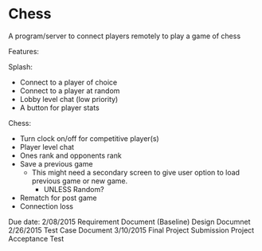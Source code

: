 # Chess
A program/server to connect players remotely to play a game of chess

Features:

Splash:
  - Connect to a player of choice 
  - Connect to a player at random
  - Lobby level chat (low priority)
  - A button for player stats
  
Chess:
  - Turn clock on/off for competitive player(s)
  - Player level chat
  - Ones rank and opponents rank
  - Save a previous game
    - This might need a secondary screen to give user option to load previous game or new game.
      - UNLESS Random?
  - Rematch for post game
  - Connection loss



Due date:
2/08/2015   Requirement Document  (Baseline)
            Design Documnet       
2/26/2015   Test Case Document
3/10/2015   Final Project Submission
            Project Acceptance Test
          
